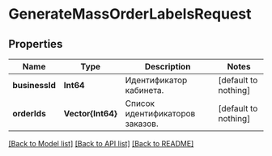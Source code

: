 # GenerateMassOrderLabelsRequest


## Properties
Name | Type | Description | Notes
------------ | ------------- | ------------- | -------------
**businessId** | **Int64** | Идентификатор кабинета. | [default to nothing]
**orderIds** | **Vector{Int64}** | Список идентификаторов заказов. | [default to nothing]


[[Back to Model list]](../README.md#models) [[Back to API list]](../README.md#api-endpoints) [[Back to README]](../README.md)


